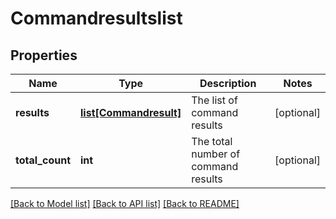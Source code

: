 # Commandresultslist

## Properties
Name | Type | Description | Notes
------------ | ------------- | ------------- | -------------
**results** | [**list[Commandresult]**](Commandresult.md) | The list of command results | [optional] 
**total_count** | **int** | The total number of command results | [optional] 

[[Back to Model list]](../README.md#documentation-for-models) [[Back to API list]](../README.md#documentation-for-api-endpoints) [[Back to README]](../README.md)


